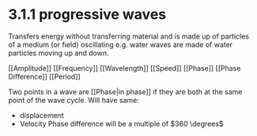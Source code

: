 # 3.1.1 progressive waves

Transfers energy without transferring material and is made up of particles of a medium (or field) oscillating e.g. water waves are made of water particles moving up and down.

[[Amplitude]]
[[Frequency]]
[[Wavelength]]
[[Speed]]
[[Phase]]
[[Phase Difference]]
[[Period]]

Two points in a wave are [[Phase|in phase]] if they are both at the same point of the wave cycle. 
Will have same:
- displacement
- Velocity
Phase difference will be a multiple of $360 \degrees$